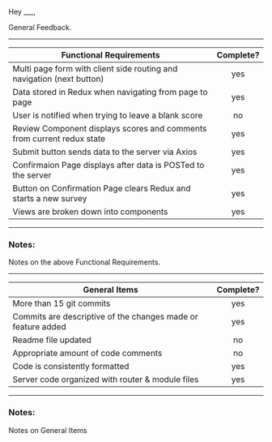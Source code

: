 Hey ___,

General Feedback.

---
| Functional Requirements | Complete? |
| --- | :---: |
| Multi page form with client side routing and navigation (next button) | yes |
| Data stored in Redux when navigating from page to page | yes |
| User is notified when trying to leave a blank score | no |
| Review Component displays scores and comments from current redux state | yes |
| Submit button sends data to the server via Axios | yes |
| Confirmaion Page displays after data is POSTed to the server | yes |
| Button on Confirmation Page clears Redux and starts a new survey | yes |
| Views are broken down into components | yes |

---
### Notes:

Notes on the above Functional Requirements.

---
| General Items | Complete? |
| --- | :---: |
| More than 15 git commits | yes |
| Commits are descriptive of the changes made or feature added | yes |
| Readme file updated | no |
| Appropriate amount of code comments | no |
| Code is consistently formatted | yes |
| Server code organized with router & module files | yes |

---
### Notes:

Notes on General Items